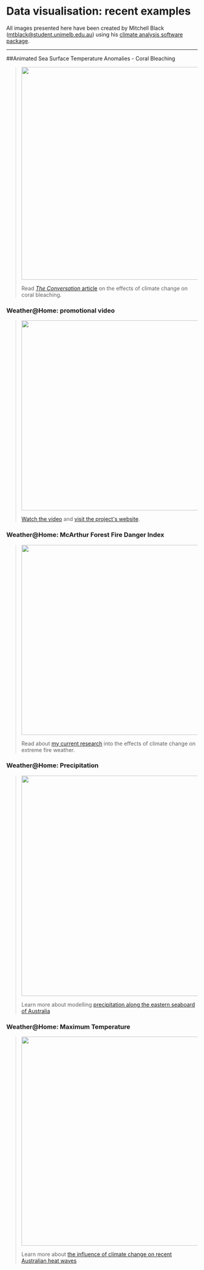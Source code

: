 # Data visualisation: recent examples

All images presented here have been created by  Mitchell Black (mtblack@student.unimelb.edu.au) using his [climate analysis software package](https://github.com/MitchellBlack/Climate_analysis).

------

##Animated Sea Surface Temperature Anomalies - Coral Bleaching

> <img src= "https://c311ba9548948e593297-96809452408ef41d0e4fdd00d5a5d157.ssl.cf2.rackcdn.com/2016-04-28-great-barrier-reef-bleaching-would-be-almost-impossible-without-climate-change-58408/ii_1545b5d5c5faf4e5.gif" width="560" />
> 
> Read [*The Conversation* article](https://theconversation.com/great-barrier-reef-bleaching-would-be-almost-impossible-without-climate-change-58408) on the effects of climate change on coral bleaching.

### Weather@Home: promotional video

> [<img src= "https://www.dropbox.com/s/wzsrlgib8ql39ax/vimoe_wah.png?dl=1" width="500"/>](https://vimeo.com/89887692)
> 
> [Watch the video](https://vimeo.com/89887692) and [visit the project's website](http://www.climateprediction.net/weatherathome/australia-new-zealand-heat-waves/).

### Weather@Home: McArthur Forest Fire Danger Index

> <img src= "https://www.dropbox.com/s/3hx4clwthaz9nb3/fire_danger_index.gif?dl=1" width="500" />
> 
> Read about [my current research](https://agu.confex.com/agu/fm15/webprogram/Paper64244.html) into the effects of climate change on extreme fire weather.

### Weather@Home: Precipitation

> <img src= "https://www.dropbox.com/s/hrtlcu8h1ydhjm7/mslp_precip.gif?dl=1" width="580" />
> 
> Learn more about modelling [precipitation along the eastern seaboard of Australia](http://onlinelibrary.wiley.com/doi/10.1002/joc.4300/abstract)

### Weather@Home: Maximum Temperature

> <img src= "https://www.dropbox.com/s/swc0vluj23ejwu0/animated_tmax.gif?dl=1" width="550" />
> 
> Learn more about [the influence of climate change on recent Australian heat waves](https://theconversation.com/its-been-australias-hottest-ever-october-and-thats-no-coincidence-49941)
